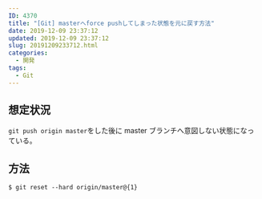 ```yaml
---
ID: 4370
title: "[Git] masterへforce pushしてしまった状態を元に戻す方法"
date: 2019-12-09 23:37:12
updated: 2019-12-09 23:37:12
slug: 20191209233712.html
categories:
  - 開発
tags:
  - Git
---
```


## 想定状況

`git push origin master`をした後に master ブランチへ意図しない状態になっている。

## 方法

```
$ git reset --hard origin/master@{1}
```
